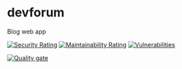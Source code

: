 # devforum
Blog web app

[![Security Rating](https://sonarcloud.io/api/project_badges/measure?project=avishka2k_devforum&metric=security_rating)](https://sonarcloud.io/summary/new_code?id=avishka2k_devforum)
[![Maintainability Rating](https://sonarcloud.io/api/project_badges/measure?project=avishka2k_devforum&metric=sqale_rating)](https://sonarcloud.io/summary/new_code?id=avishka2k_devforum)
[![Vulnerabilities](https://sonarcloud.io/api/project_badges/measure?project=avishka2k_devforum&metric=vulnerabilities)](https://sonarcloud.io/summary/new_code?id=avishka2k_devforum)


[![Quality gate](https://sonarcloud.io/api/project_badges/quality_gate?project=avishka2k_devforum)](https://sonarcloud.io/summary/new_code?id=avishka2k_devforum)
